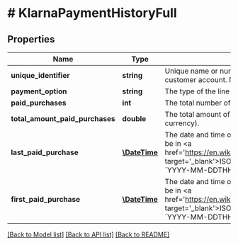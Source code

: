 # # KlarnaPaymentHistoryFull

## Properties

Name | Type | Description | Notes
------------ | ------------- | ------------- | -------------
**unique_identifier** | **string** | Unique name or number to identify the specific customer account. Max. 24 characters. | [optional]
**payment_option** | **string** | The type of the line item | [optional]
**paid_purchases** | **int** | The total number of successful purchases. | [optional]
**total_amount_paid_purchases** | **double** | The total amount of successful purchases (in local currency). | [optional]
**last_paid_purchase** | [**\DateTime**](\DateTime.md) | The date and time of the last paid purchase. Must be in &lt;a href&#x3D;&#39;https://en.wikipedia.org/wiki/ISO_8601&#39; target&#x3D;&#39;_blank&#39;&gt;ISO-8601&lt;/a&gt; format (e.g. &#x60;YYYY-MM-DDTHH:MM:ss.SSSZ&#x60;). | [optional]
**first_paid_purchase** | [**\DateTime**](\DateTime.md) | The date and time of the first paid purchase. Must be in &lt;a href&#x3D;&#39;https://en.wikipedia.org/wiki/ISO_8601&#39; target&#x3D;&#39;_blank&#39;&gt;ISO-8601&lt;/a&gt; format (e.g. &#x60;YYYY-MM-DDTHH:MM:ss.SSSZ&#x60;). | [optional]

[[Back to Model list]](../../README.md#models) [[Back to API list]](../../README.md#endpoints) [[Back to README]](../../README.md)
